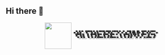 ## Hi there 👋

<div style="display: flex;justify-content: center;align-items: center;width: 100%;flex-direction: row;">
    <img src="https://cdn.jsdelivr.net/gh/Pi3-l22/pico_rep/img/挥手(128 x 128).gif" width="70px" align="left">
    <pre style="font-family: Consolas;text-align: center;font-size: 0.2rem;white-space: pre;">
    ██╗  ██╗██╗    ████████╗██╗  ██╗███████╗██████╗ ███████╗██╗    ██╗     █████╗ ███╗   ███╗    ██████╗ ██╗██████╗    
    ██║  ██║██║    ╚══██╔══╝██║  ██║██╔════╝██╔══██╗██╔════╝██║    ██║    ██╔══██╗████╗ ████║    ██╔══██╗██║╚════██╗   
    ███████║██║       ██║   ███████║█████╗  ██████╔╝█████╗  ██║    ██║    ███████║██╔████╔██║    ██████╔╝██║ █████╔╝   
    ██╔══██║██║       ██║   ██╔══██║██╔══╝  ██╔══██╗██╔══╝  ╚═╝    ██║    ██╔══██║██║╚██╔╝██║    ██╔═══╝ ██║ ╚═══██╗   
    ██║  ██║██║       ██║   ██║  ██║███████╗██║  ██║███████╗██╗    ██║    ██║  ██║██║ ╚═╝ ██║    ██║     ██║██████╔╝██╗
    ╚═╝  ╚═╝╚═╝       ╚═╝   ╚═╝  ╚═╝╚══════╝╚═╝  ╚═╝╚══════╝╚═╝    ╚═╝    ╚═╝  ╚═╝╚═╝     ╚═╝    ╚═╝     ╚═╝╚═════╝ ╚═╝
    </pre>
</div>

<!--
**Pi3-l22/Pi3-l22** is a ✨ _special_ ✨ repository because its `README.md` (this file) appears on your GitHub profile.

Here are some ideas to get you started:

- 🔭 I’m currently working on ...
- 🌱 I’m currently learning ...
- 👯 I’m looking to collaborate on ...
- 🤔 I’m looking for help with ...
- 💬 Ask me about ...
- 📫 How to reach me: ...
- 😄 Pronouns: ...
- ⚡ Fun fact: ...
-->
